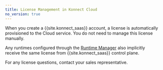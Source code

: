```yaml
---
title: License Management in Konnect Cloud
no_version: true
---
```

<!-- vale off -->
When you create a {{site.konnect_saas}} account, a license is
automatically provisioned to the Cloud service. You do not need to manage this
license manually.

Any runtimes configured through the [Runtime Manager](/konnect/legacy/runtime-manager)
also implicitly receive the same license from {{site.konnect_saas}}
control plane.

For any license questions, contact your sales representative.
